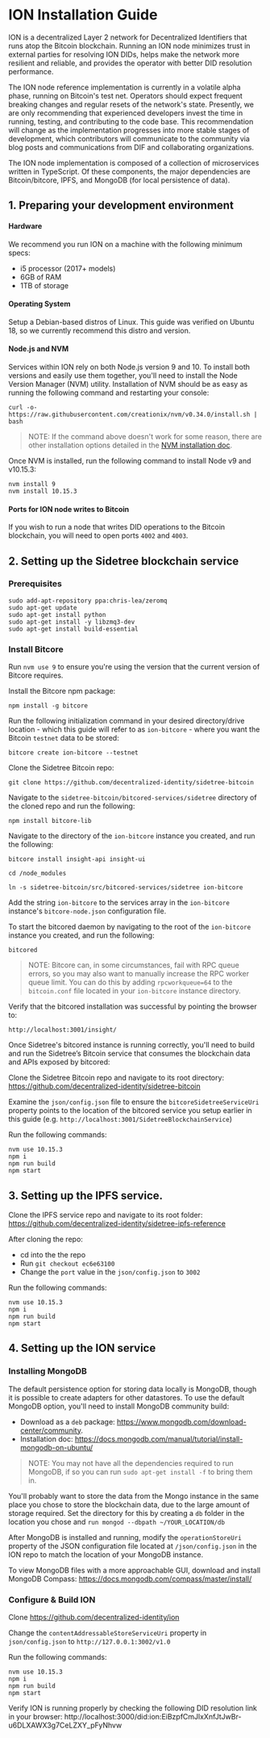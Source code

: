 # ION Installation Guide

ION is a decentralized Layer 2 network for Decentralized Identifiers that runs atop the Bitcoin blockchain. Running an ION node minimizes trust in external parties for resolving ION DIDs, helps make the network more resilient and reliable, and provides the operator with better DID resolution performance.

The ION node reference implementation is currently in a volatile alpha phase, running on Bitcoin's test net. Operators should expect frequent breaking changes and regular resets of the network's state. Presently, we are only recommending that experienced developers invest the time in running, testing, and contributing to the code base. This recommendation will change as the implementation progresses into more stable stages of development, which contributors will communicate to the community via blog posts and communications from DIF and collaborating organizations.

The ION node implementation is composed of a collection of microservices written in TypeScript. Of these components, the major dependencies are Bitcoin/bitcore, IPFS, and MongoDB (for local persistence of data).

## 1. Preparing your development environment

#### Hardware

We recommend you run ION on a machine with the following minimum specs:

- i5 processor (2017+ models)
- 6GB of RAM
- 1TB of storage

#### Operating System

Setup a Debian-based distros of Linux. This guide was verified on Ubuntu 18, so we currently recommend this distro and version. 

#### Node.js and NVM

Services within ION rely on both Node.js version 9 and 10. To install both versions and easily use them together, you'll need to install the Node Version Manager (NVM) utility. Installation of NVM should be as easy as running the following command and restarting your console:

    curl -o- https://raw.githubusercontent.com/creationix/nvm/v0.34.0/install.sh | bash

> NOTE: If the command above doesn't work for some reason, there are other installation options detailed in the [NVM installation doc](https://github.com/creationix/nvm#installation-and-update).

Once NVM is installed, run the following command to install Node v9 and v10.15.3:
    
    nvm install 9
    nvm install 10.15.3

#### Ports for ION node writes to Bitcoin

If you wish to run a node that writes DID operations to the Bitcoin blockchain, you will need to open ports `4002` and `4003`.

## 2. Setting up the Sidetree blockchain service

### Prerequisites

    sudo add-apt-repository ppa:chris-lea/zeromq
    sudo apt-get update
    sudo apt-get install python
    sudo apt-get install -y libzmq3-dev
    sudo apt-get install build-essential

### Install Bitcore

Run `nvm use 9` to ensure you're using the version that the current version of Bitcore requires.

Install the Bitcore npm package:

    npm install -g bitcore

Run the following initialization command in your desired directory/drive location - which this guide will refer to as `ion-bitcore` - where you want the Bitcoin `testnet` data to be stored:

    bitcore create ion-bitcore --testnet
    
Clone the Sidetree Bitcoin repo:

    git clone https://github.com/decentralized-identity/sidetree-bitcoin

Navigate to the `sidetree-bitcoin/bitcored-services/sidetree` directory of the cloned repo and run the following:
    
    npm install bitcore-lib
    
Navigate to the directory of the `ion-bitcore` instance you created, and run the following:

    bitcore install insight-api insight-ui

    cd /node_modules
    
    ln -s sidetree-bitcoin/src/bitcored-services/sidetree ion-bitcore
    
Add the string `ion-bitcore` to the services array in the `ion-bitcore` instance's `bitcore-node.json` configuration file.
    

To start the bitcored daemon by navigating to the root of the `ion-bitcore` instance you created, and run the following:

    bitcored

> NOTE: Bitcore can, in some circumstances, fail with RPC queue errors, so you may also want to manually increase the RPC worker queue limit. You can do this by adding `rpcworkqueue=64` to the `bitcoin.conf` file located in your `ion-bitcore` instance directory.
   

Verify that the bitcored installation was successful by pointing the browser to:

    http://localhost:3001/insight/
    
Once Sidetree's bitcored instance is running correctly, you'll need to build and run the Sidetree’s Bitcoin service that consumes the blockchain data and APIs exposed by bitcored:

Clone the Sidetree Bitcoin repo and navigate to its root directory: https://github.com/decentralized-identity/sidetree-bitcoin

Examine the `json/config.json` file to ensure the `bitcoreSidetreeServiceUri` property points to the location of the bitcored service you setup earlier in this guide (e.g. `http://localhost:3001/SidetreeBlockchainService`)

Run the following commands:

    nvm use 10.15.3
    npm i
    npm run build
    npm start
    
    
## 3. Setting up the IPFS service.

Clone the IPFS service repo and navigate to its root folder: https://github.com/decentralized-identity/sidetree-ipfs-reference

After cloning the repo:

- cd into the the repo
- Run `git checkout ec6e63100`
- Change the `port` value in the `json/config.json` to `3002`

Run the following commands:

    nvm use 10.15.3
    npm i
    npm run build
    npm start

## 4. Setting up the ION service

### Installing MongoDB

The default persistence option for storing data locally is MongoDB, though it is possible to create adapters for other datastores. To use the default MongoDB option, you'll need to install MongoDB community build:

- Download as a `deb` package: https://www.mongodb.com/download-center/community.
- Installation doc: https://docs.mongodb.com/manual/tutorial/install-mongodb-on-ubuntu/

> NOTE: You may not have all the dependencies required to run MongoDB, if so you can run `sudo apt-get install -f` to bring them in.

You'll probably want to store the data from the Mongo instance in the same place you chose to store the blockchain data, due to the large amount of storage required. Set the directory for this by creating a `db` folder in the location you chose and `run mongod --dbpath ~/YOUR_LOCATION/db`

After MongoDB is installed and running, modify the `operationStoreUri` property of the JSON configuration file located at `/json/config.json` in the ION repo to match the location of your MongoDB instance.

To view MongoDB files with a more approachable GUI, download and install MongoDB Compass: https://docs.mongodb.com/compass/master/install/

### Configure & Build ION

Clone https://github.com/decentralized-identity/ion

Change the `contentAddressableStoreServiceUri` property in `json/config.json` to `http://127.0.0.1:3002/v1.0`

Run the following commands:

    nvm use 10.15.3
    npm i
    npm run build
    npm start


Verify ION is running properly by checking the following DID resolution link in your browser: http://localhost:3000/did:ion:EiBzpfCmJlxXnfJtJwBr-u6DLXAWX3g7CeLZXY_pFyNhvw

